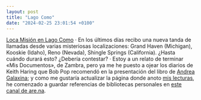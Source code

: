 ```yaml
---
layout: post
title: "Lago Como"
date: "2024-02-25 23:01:54 +0100"
---
```

[Loca Misión en Lago Como](/2024/02/25/lago-como-fotos) · En los últimos días
recibo una nueva tanda de llamadas desde varias misteriosas localizaciones: Grand
Haven (Michigan), Kooskie (Idaho), Reno (Nevada), Shingle Springs (California).
¿Hasta cuándo durará esto? ¿Debería contestar? · Estoy a un relato de terminar
«Mis Documentos», de Zambra, pero ya me he puesto a ojear los diarios de Keith
Haring que Bob Pop recomendó en la presentación del libro de [Andrea
Galaxina](/2024/02/24/nadie-miraba-hacia-aqui); y como me gustaría actualizar
la página donde anoto [mis lecturas](/books), he comenzado a guardar
referencias de bibliotecas personales en [este canal de
are.na](https://www.are.na/javier/personal-bookshelves).
